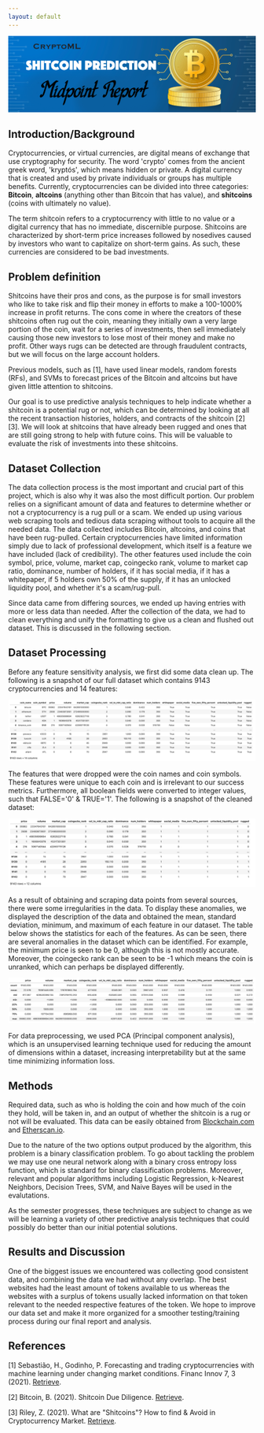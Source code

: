 ```yaml
---
layout: default
---
```


![ProjectProposal](https://raw.githubusercontent.com/youssefelmougy/cryptoml/master/projmidpoint.jpg)

## Introduction/Background

Cryptocurrencies, or virtual currencies, are digital means of exchange that use cryptography for security. The word 'crypto' comes from the ancient greek word, 'kryptós', which means hidden or private. A digital currency that is created and used by private individuals or groups has multiple benefits. Currently, cryptocurrencies can be divided into three categories: **Bitcoin**, **altcoins** (anything other than Bitcoin that has value), and **shitcoins** (coins with ultimately no value). 

The term shitcoin refers to a cryptocurrency with little to no value or a digital currency that has no immediate, discernible purpose. Shitcoins are characterized by short-term price increases followed by nosedives caused by investors who want to capitalize on short-term gains. As such, these currencies are considered to be bad investments.


## Problem definition

Shitcoins have their pros and cons, as the purpose is for small investors who like to take risk and flip their money in efforts to make a 100-1000% increase in profit returns. The cons come in where the creators of these shitcoins often rug out the coin, meaning they initially own a very large portion of the coin, wait for a series of investments, then sell immediately causing those new investors to lose most of their money and make no profit. Other ways rugs can be detected are through fraudulent contracts, but we will focus on the large account holders.

Previous models, such as [1], have used linear models, random forests (RFs), and SVMs to forecast prices of the Bitcoin and altcoins but have given little attention to shitcoins.

Our goal is to use predictive analysis techniques to help indicate whether a shitcoin is a potential rug or not, which can be determined by looking at all the recent transaction histories, holders, and contracts of the shitcoin [2][3]. We will look at shitcoins that have already been rugged and ones that are still going strong to help with future coins. This will be valuable to evaluate the risk of investments into these shitcoins.


## Dataset Collection

The data collection process is the most important and crucial part of this project, which is also why it was also the most difficult portion. Our problem relies on a significant amount of data and features to determine whether or not a cryptocurrency is a rug pull or a scam. We ended up using various web scraping tools and tedious data scraping without tools to acquire all the needed data. The data collected includes Bitcoin, altcoins, and coins that have been rug-pulled. Certain cryptocurrencies have limited information simply due to lack of professional development, which itself is a feature we have included (lack of credibility). The other features used include the coin symbol, price, volume,  market cap, coingecko rank, volume to market cap ratio, dominance, number of holders, if it has social media, if it has a whitepaper, if 5 holders own 50% of the supply, if it has an unlocked liquidity pool, and whether it's a scam/rug-pull.

Since data came from differing sources, we ended up having entries with more or less data than needed. After the collection of the data, we had to clean everything and unify the formatting to give us a clean and flushed out dataset. This is discussed in the following section.


## Dataset Processing

Before any feature sensitivity analysis, we first did some data clean up. The following is a snapshot of our full dataset which contains 9143 cryptocurrencies and 14 features:

![tabledata](https://raw.githubusercontent.com/youssefelmougy/cryptoml/master/tabledata.png)

The features that were dropped were the coin names and coin symbols. These features were unique to each coin and is irrelevant to our success metrics. Furthermore, all boolean fields were converted to integer values, such that FALSE='0' & TRUE='1'. The following is a snapshot of the cleaned dataset:

![tabledatanormalized](https://raw.githubusercontent.com/youssefelmougy/cryptoml/master/tabledatanormalized.png)

As a result of obtaining and scraping data points from several sources, there were some irregularities in the data. To display these anomalies, we displayed the description of the data and obtained the mean, standard deviation, minimum, and maximum of each feature in our dataset. The table below shows the statistics for each of the features. As can be seen, there are several anomalies in the dataset which can be identified. For example, the minimum price is seen to be 0, although this is not mostly accurate. Moreover, the coingecko rank can be seen to be -1 which means the coin is unranked, which can perhaps be displayed differently.

![describeddata](https://raw.githubusercontent.com/youssefelmougy/cryptoml/master/describeddata.png)








For data preprocessing, we used PCA (Principal component analysis), which is an unsupervised learning technique used for ​​reducing the amount of dimensions within a dataset, increasing interpretability but at the same time minimizing information loss.


## Methods

Required data, such as who is holding the coin and how much of the coin they hold, will be taken in, and an output of whether the shitcoin is a rug or not will be evaluated. This data can be easily obtained from [Blockchain.com](https://www.blockchain.com/explorer/) and [Etherscan.io](https://etherscan.io).

Due to the nature of the two options output produced by the algorithm, this problem is a binary classification problem. To go about tackling the problem we may use one neural network along with a binary cross entropy loss function, which is standard for binary classification problems. Moreover, relevant and popular algorithms including Logistic Regression, k-Nearest Neighbors, Decision Trees, SVM, and Naive Bayes will be used in the evalutations.

As the semester progresses, these techniques are subject to change as we will be learning a variety of other predictive analysis techniques that could possibly do better than our initial potential solutions.

## Results and Discussion

One of the biggest issues we encountered was collecting good consistent data, and combining the data we had without any overlap. The best websites had the least amount of tokens available to us whereas the websites with a surplus of tokens usually lacked information on that token relevant to the needed respective features of the token. We hope to improve our data set and make it more organized for a smoother testing/training process during our final report and analysis.

## References

[1] Sebastião, H., Godinho, P. Forecasting and trading cryptocurrencies with machine learning under changing market conditions. Financ Innov 7, 3 (2021). [Retrieve](https://doi.org/10.1186/s40854-020-00217-x).

[2] Bitcoin, B. (2021). Shitcoin Due Diligence. [Retrieve](http://www.blacksinbitcoin.com/2021/04/shitcoin-due-diligence.html).

[3] Riley, Z. (2021). What are "Shitcoins"? How to find & Avoid in Cryptocurrency Market. [Retrieve](https://the-tech-trend.com/cryptocurrency/what-are-shitcoins-how-to-find-avoid-in-cryptocurrency-market/).

